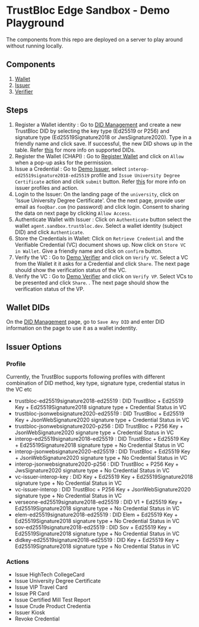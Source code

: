 # TrustBloc Edge Sandbox - Demo Playground

The components from this repo are deployed on a server to play around without running locally.

## Components
1. [Wallet](https://agent.sandbox.trustbloc.dev/dashboard)
2. [Issuer](https://demo-issuer.sandbox.trustbloc.dev/)
3. [Verifier](https://demo-verifier.sandbox.trustbloc.dev/) 

## Steps
1. Register a Wallet identity : Go to [DID Management](https://agent.sandbox.trustbloc.dev/DIDManagement) and 
create a new TrustBloc DID by selecting the key type (Ed25519 or P256) and signature type (Ed25519Signature2018 or 
JwsSignature2020). Type in a friendly name and click save. If successful, the new DID shows up in the table. Refer [this](#wallet-dids) 
for more info on supported DIDs.
2. Register the Wallet (CHAPI) : Go to [Register Wallet](https://agent.sandbox.trustbloc.dev/RegisterWallet) and click 
on `Allow` when a pop-up asks for the permission.
3. Issue a Credential : Go to [Demo Issuer](https://demo-issuer.sandbox.trustbloc.dev/), select `interop-ed25519signature2018-ed25519` 
profile and `Issue University Degree Certificate` action and click `submit` button. Refer [this](#issuer-options) for more info on issuer profiles and action.
4. Login to the Issuer: On the landing page of the `university`, click on 'Issue University Degree Certificate'. One the 
next page, provide user email as `foo@bar.com` (no password) and click login. Consent to sharing the data on next page by clicking
`Allow Access`.
5. Authenticate Wallet with Issuer : Click on `Authenticate` button select the wallet `agent.sandbox.trustbloc.dev`. 
Select a wallet identity (subject DID) and click `Authenticate`. 
6. Store the Credentials in Wallet: Click on `Retrieve Credential` and the Verifiable Credential (VC) document shows up. 
Now click on `Store VC in Wallet`. Give a friendly name and click on `confirm` button.
7. Verify the VC : Go to [Demo Verifier](https://demo-verifier.sandbox.trustbloc.dev/) and click on `Verify VC`. 
Select a VC from the Wallet it it asks for a Credential and click `Share`. The next page should show the verification 
status of the VC. 
8. Verify the VC : Go to [Demo Verifier](https://demo-verifier.sandbox.trustbloc.dev/) and click on `Verify VP`. Select VCs to 
be presented and click `Share`. . The next page should show the verification status of the VP. 

## Wallet DIDs
On the [DID Management](https://agent.sandbox.trustbloc.dev/DIDManagement) page, go to `Save Any DID` and enter DID information 
on the page to use it as a wallet indentity.

## Issuer Options
### Profile
Currently, the TrustBloc supports following profiles with different combination of DID method, key type, signature type, credential status in the VC etc
- trustbloc-ed25519signature2018-ed25519 : DID TrustBloc + Ed25519 Key + Ed25519Signature2018 signature type + Credential Status in VC
- trustbloc-jsonwebsignature2020-ed25519 : DID TrustBloc + Ed25519 Key + JsonWebSignature2020 signature type + Credential Status in VC
- trustbloc-jsonwebsignature2020-p256 : DID TrustBloc + P256 Key + JsonWebSignature2020 signature type + Credential Status in VC
- interop-ed25519signature2018-ed25519 : DID TrustBloc + Ed25519 Key + Ed25519Signature2018 signature type + No Credential Status in VC
- interop-jsonwebsignature2020-ed25519 : DID TrustBloc + Ed25519 Key + JsonWebSignature2020 signature type + No Credential Status in VC
- interop-jsonwebsignature2020-p256 : DID TrustBloc + P256 Key + JwsSignature2020 signature type + No Credential Status in VC
- vc-issuer-interop-key : DID Key + Ed25519 Key + Ed25519Signature2018 signature type + No Credential Status in VC
- vc-issuer-interop : DID TrustBloc + P256 Key + JsonWebSignature2020 signature type + No Credential Status in VC
- verseone-ed25519signature2018-ed25519 : DID V1 + Ed25519 Key + Ed25519Signature2018 signature type + No Credential Status in VC
- elem-ed25519signature2018-ed25519 : DID Elem + Ed25519 Key + Ed25519Signature2018 signature type + No Credential Status in VC
- sov-ed25519signature2018-ed25519 : DID Sov + Ed25519 Key + Ed25519Signature2018 signature type + No Credential Status in VC
- didkey-ed25519signature2018-ed25519 : DID Key + Ed25519 Key + Ed25519Signature2018 signature type + No Credential Status in VC

### Actions
- Issue HighTech CollegeCard
- Issue University Degree Certificate
- Issue VIP Travel Card
- Issue PR Card
- Issue Certified Mill Test Report
- Issue Crude Product Credentia
- Issuer Kiosk
- Revoke Credential


